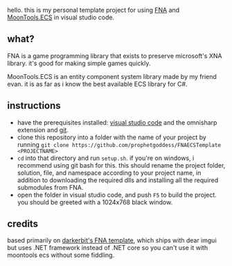 hello. this is my personal template project for using [FNA](https://github.com/FNA-XNA/FNA) and [MoonTools.ECS](https://gitea.moonside.games/MoonsideGames/MoonTools.ECS) in visual studio code. 

## what?

FNA is a game programming library that exists to preserve microsoft's XNA library. it's good for making simple games quickly. 

MoonTools.ECS is an entity component system library made by my friend evan. it is as far as i know the best available ECS library for C#. 

## instructions

- have the prerequisites installed: [visual studio code](https://code.visualstudio.com) and the omnisharp extension and [git](https://git-scm.com).
- clone this repository into a folder with the name of your project by running `git clone https://github.com/prophetgoddess/FNAECSTemplate <PROJECTNAME>`
- `cd` into that directory and run `setup.sh`. if you're on windows, i recommend using git bash for this. this should rename the project folder, solution, file, and namespace according to your project name, in addition to downloading the required dlls and installing all the required submodules from FNA. 
- open the folder in visual studio code, and push `F5` to build the project. you should be greeted with a 1024x768 black window. 

## credits

based primarily on [darkerbit's FNA template](https://github.com/darkerbit/FNATemplate), which ships with dear imgui but uses .NET framework instead of .NET core so you can't use it with moontools ecs without some fiddling. 